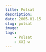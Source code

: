 ```yaml
---
title: Polsat
description: 
date: 2005-01-15
slug: polsat
image: 
tags:
    - Polsat
    - XXI w
---
```



